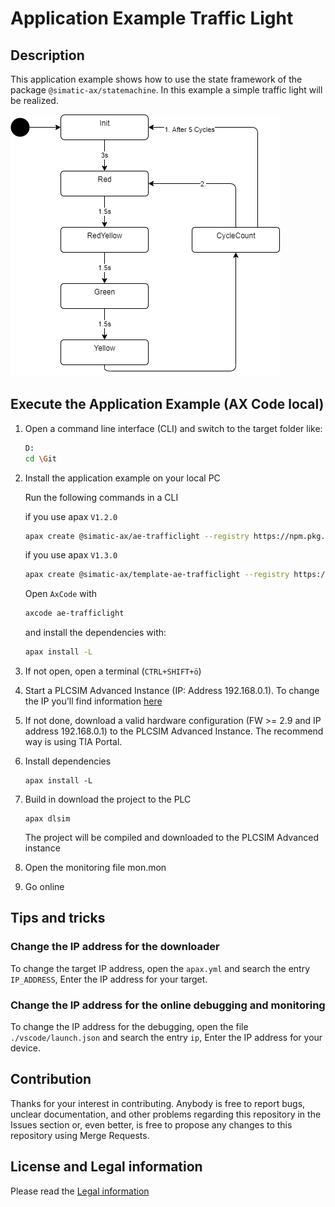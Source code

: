 # Application Example Traffic Light

## Description

This application example shows how to use the state framework of the package `@simatic-ax/statemachine`. In this example a simple traffic light will be realized.

![statechart](doc/state.png)

## Execute the Application Example (AX Code local)

1. Open a command line interface (CLI) and switch to the target folder like:

      ```sh
      D:
      cd \Git
      ```

1. Install the application example on your local PC

      Run the following commands in a CLI

      if you use apax `V1.2.0`
      ```sh
      apax create @simatic-ax/ae-trafficlight --registry https://npm.pkg.github.com ae-trafficlight
      ```

      if you use apax `V1.3.0`
      
      ```sh
      apax create @simatic-ax/template-ae-trafficlight --registry https://npm.pkg.github.com ae-trafficlight
      ```
      
      Open `AxCode` with
      
      ```sh
      axcode ae-trafficlight 
      ```
      
      and install the dependencies with:
      
      ```sh
      apax install -L
      ```

1. If not open, open a terminal (`CTRL+SHIFT+ö`)

1. Start a PLCSIM Advanced Instance (IP: Address 192.168.0.1). To change the IP you'll find information [here](#tips-and-tricks)

1. If not done, download a valid hardware configuration (FW >= 2.9 and IP address 192.168.0.1) to the PLCSIM Advanced Instance. The recommend way is using TIA Portal.

1. Install dependencies

   ```cli
   apax install -L
   ```

1. Build in download the project to the PLC

   ```cli
   apax dlsim
   ```

   The project will be compiled and downloaded to the PLCSIM Advanced instance

1. Open the monitoring file mon.mon

1. Go online

## Tips and tricks

### Change the IP address for the downloader

To change the target IP address, open the `apax.yml` and search the entry `IP_ADDRESS`, Enter the IP address for your target.

### Change the IP address for the online debugging and monitoring

To change the IP address for the debugging, open the file `./vscode/launch.json` and search the entry `ip`, Enter the IP address for your device.

## Contribution

Thanks for your interest in contributing. Anybody is free to report bugs, unclear documentation, and other problems regarding this repository in the Issues section or, even better, is free to propose any changes to this repository using Merge Requests.

## License and Legal information

Please read the [Legal information](LICENSE.md)

